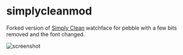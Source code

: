 simplycleanmod
===========

Forked version of [Simply Clean](https://github.com/edwinfinch/simplyclean) watchface for pebble with a few bits removed and the font changed.

![screenshot](screenshot.png)